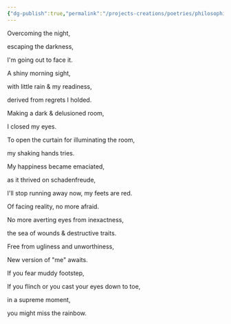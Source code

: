 ```yaml
---
{"dg-publish":true,"permalink":"/projects-creations/poetries/philosophical-thematic/rainbow/","created":"2025-03-05T19:10:59.754+05:30","updated":"2025-03-05T19:21:45.294+05:30"}
---
```


Overcoming the night,

escaping the darkness,

I'm going out to face it.

A shiny morning sight,

with little rain & my readiness,

derived from regrets I holded.

Making a dark & delusioned room,

I closed my eyes.

To open the curtain for illuminating the room,

my shaking hands tries.

My happiness became emaciated,

as it thrived on schadenfreude,

I'll stop running away now, my feets are red.

Of facing reality, no more afraid.

No more averting eyes from inexactness,

the sea of wounds & destructive traits.

Free from ugliness and unworthiness,

New version of "me" awaits.

If you fear muddy footstep,

If you flinch or you cast your eyes down to toe,

in a supreme moment,

you might miss the rainbow.